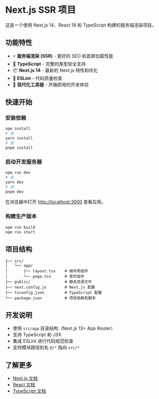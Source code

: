 # Next.js SSR 项目

这是一个使用 Next.js 14、React 18 和 TypeScript 构建的服务端渲染项目。

## 功能特性

- ⚡ **服务端渲染 (SSR)** - 更好的 SEO 和首屏加载性能
- 🔧 **TypeScript** - 完整的类型安全支持
- 📦 **Next.js 14** - 最新的 Next.js 特性和优化
- 🎯 **ESLint** - 代码质量检查
- 🚀 **现代化工具链** - 开箱即用的开发体验

## 快速开始

### 安装依赖

```bash
npm install
# 或
yarn install
# 或
pnpm install
```

### 启动开发服务器

```bash
npm run dev
# 或
yarn dev
# 或
pnpm dev
```

在浏览器中打开 [http://localhost:3000](http://localhost:3000) 查看应用。

### 构建生产版本

```bash
npm run build
npm run start
```

## 项目结构

```
├── src/
│   └── app/
│       ├── layout.tsx    # 根布局组件
│       └── page.tsx      # 首页组件
├── public/               # 静态资源文件
├── next.config.js        # Next.js 配置
├── tsconfig.json         # TypeScript 配置
└── package.json          # 项目依赖和脚本
```

## 开发说明

- 使用 `src/app` 目录结构（Next.js 13+ App Router）
- 支持 TypeScript 和 JSX
- 集成 ESLint 进行代码规范检查
- 支持模块路径别名 `@/*` 指向 `src/*`

## 了解更多

- [Next.js 文档](https://nextjs.org/docs)
- [React 文档](https://reactjs.org/)
- [TypeScript 文档](https://www.typescriptlang.org/)